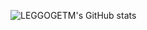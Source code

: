 ![LEGGOGETM's GitHub stats](https://github-readme-stats.vercel.app/api?username=LEGGOGETM&show_icons=true&theme=cobalt)
